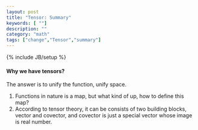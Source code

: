 ```yaml
---
layout: post
title: "Tensor: Summary"
keywords: [ ""]
description: ""
category: "math"
tags: ["change","Tensor","summary"]
---
```

{% include JB/setup %}

#### Why we have tensors?
The answer is to unify the function, unify space.
1. Functions in nature is a map, but what kind of up, how to define this map?
2. According to tensor theory, it can be consists of two building blocks, vector
   and covector, and covector is just a special vector whose image is real
   number.




